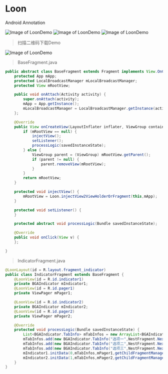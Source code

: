 Loon
====

Android Annotation

![Image of LoonDemo](http://bingoshare.u.qiniudn.com/LoonDemo1.gif)
![Image of LoonDemo](http://bingoshare.u.qiniudn.com/LoonDemo2.gif)
![Image of LoonDemo](http://bingoshare.u.qiniudn.com/LoonDemo3.gif)

>扫描二维码下载Demo

![Image of LoonDemo](http://bingoshare.u.qiniudn.com/LoonDemo.png)


>BaseFragment.java

```java
public abstract class BaseFragment extends Fragment implements View.OnClickListener {
    protected App mApp;
    protected LocalBroadcastManager mLocalBroadcastManager;
    protected View mRootView;

    public void onAttach(Activity activity) {
        super.onAttach(activity);
        mApp = App.getInstance();
        mLocalBroadcastManager = LocalBroadcastManager.getInstance(activity);
    };

    @Override
    public View onCreateView(LayoutInflater inflater, ViewGroup container, Bundle savedInstanceState) {
        if (mRootView == null) {
            injectView();
            setListener();
            processLogic(savedInstanceState);
        } else {
            ViewGroup parent = (ViewGroup) mRootView.getParent();
            if (parent != null) {
                parent.removeView(mRootView);
            }
        }
        return mRootView;
    }

    protected void injectView() {
        mRootView = Loon.injectView2ViewHolderOrFragment(this,mApp);
    }

    protected void setListener() {
    }

    protected abstract void processLogic(Bundle savedInstanceState);

    @Override
    public void onClick(View v) {
    };

}
```
>IndicatorFragment.java

```java
@LoonLayout(id = R.layout.fragment_indicator)
public class IndicatorFragment extends BaseFragment {
    @LoonView(id = R.id.indicator1)
    private BGAIndicator mIndicator1;
    @LoonView(id = R.id.pager1)
    private ViewPager mPager1;

    @LoonView(id = R.id.indicator2)
    private BGAIndicator mIndicator2;
    @LoonView(id = R.id.pager2)
    private ViewPager mPager2;

    @Override
    protected void processLogic(Bundle savedInstanceState) {
        List<BGAIndicator.TabInfo> mTabInfos = new ArrayList<BGAIndicator.TabInfo>();
        mTabInfos.add(new BGAIndicator.TabInfo("选项一",NestFragment.NextOneFragment.class.getName()));
        mTabInfos.add(new BGAIndicator.TabInfo("选项二",NestFragment.NextTwoFragment.class.getName()));
        mTabInfos.add(new BGAIndicator.TabInfo("选项三",NestFragment.NextThreeFragment.class.getName()));
        mIndicator1.initData(0,mTabInfos,mPager1,getChildFragmentManager());
        mIndicator2.initData(1,mTabInfos,mPager2,getChildFragmentManager());
    }
}
```